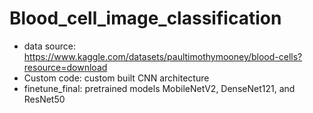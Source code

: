 # Blood_cell_image_classification
- data source: https://www.kaggle.com/datasets/paultimothymooney/blood-cells?resource=download
- Custom code: custom built CNN architecture
- finetune_final: pretrained models MobileNetV2, DenseNet121, and ResNet50
